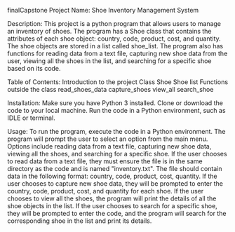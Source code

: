 finalCapstone
Project Name: Shoe Inventory Management System

Description: This project is a python program that allows users to manage an inventory of shoes. The program has a Shoe class that contains the attributes of each shoe object: country, code, product, cost, and quantity. The shoe objects are stored in a list called shoe_list. The program also has functions for reading data from a text file, capturing new shoe data from the user, viewing all the shoes in the list, and searching for a specific shoe based on its code.

Table of Contents: Introduction to the project Class Shoe Shoe list Functions outside the class read_shoes_data capture_shoes view_all search_shoe

Installation: Make sure you have Python 3 installed. Clone or download the code to your local machine. Run the code in a Python environment, such as IDLE or terminal.

Usage: To run the program, execute the code in a Python environment. The program will prompt the user to select an option from the main menu. Options include reading data from a text file, capturing new shoe data, viewing all the shoes, and searching for a specific shoe. If the user chooses to read data from a text file, they must ensure the file is in the same directory as the code and is named "inventory.txt". The file should contain data in the following format: country, code, product, cost, quantity. If the user chooses to capture new shoe data, they will be prompted to enter the country, code, product, cost, and quantity for each shoe. If the user chooses to view all the shoes, the program will print the details of all the shoe objects in the list. If the user chooses to search for a specific shoe, they will be prompted to enter the code, and the program will search for the corresponding shoe in the list and print its details.
